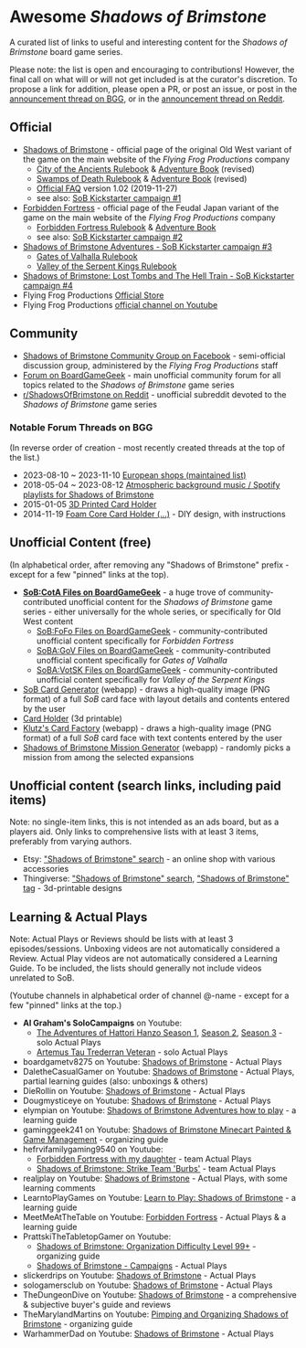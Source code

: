 # Awesome _Shadows of Brimstone_

A curated list of links to useful and interesting content for the _Shadows of Brimstone_ board game series.

Please note: the list is open and encouraging to contributions!
However, the final call on what will or will not get included is at the curator's discretion.
To propose a link for addition, please open a PR, or post an issue,
or post in the [announcement thread on BGG](https://boardgamegeek.com/thread/3318676/announcing-an-awesome-list-of-useful-links-for-sob),
or in the [announcement thread on Reddit](https://old.reddit.com/r/shadowsofbrimstone/comments/1dh8wc3/announcing_an_awesome_list_of_useful_links_for_sob/).

## Official

  - [Shadows of Brimstone](https://www.flyingfrog.net/shadowsofbrimstone/) - official page of the original Old West variant of the game on the main website of the _Flying Frog Productions_ company
    - [City of the Ancients Rulebook](http://www.flyingfrog.net/shadowsofbrimstone/pdf/REV__SBCA_Rulebook_WEB.pdf)
      & [Adventure Book](http://www.flyingfrog.net/shadowsofbrimstone/pdf/REV__SBCA_AdvBook_WEB.pdf) (revised)
    - [Swamps of Death Rulebook](http://www.flyingfrog.net/shadowsofbrimstone/pdf/REV__SBSD_Rulebook_WEB.pdf)
      & [Adventure Book](http://www.flyingfrog.net/shadowsofbrimstone/pdf/REV__SBSD_AdvBook_WEB.pdf) (revised)
    - [Official FAQ](http://www.flyingfrog.net/FAQ_Docs/SOBS_FAQ_Version_11-27-2019_Web.pdf) version 1.02 (2019-11-27)
    - see also: [SoB Kickstarter campaign #1](https://www.kickstarter.com/projects/1034852783/shadows-of-brimstone)
  - [Forbidden Fortress](https://www.flyingfrog.net/forbiddenfortress/) - official page of the Feudal Japan variant of the game on the main website of the _Flying Frog Productions_ company
    - [Forbidden Fortress Rulebook](http://www.flyingfrog.net/forbiddenfortress/pdf/ForbiddenFortress_Rulebook_WEB.pdf)
      & [Adventure Book](http://www.flyingfrog.net/forbiddenfortress/pdf/ForbiddenFortress_AdventureBook_WEB.pdf)
    - see also: [SoB Kickstarter campaign #2](https://www.kickstarter.com/projects/1034852783/shadows-of-brimstone-forbidden-fortress)
  - [Shadows of Brimstone Adventures - SoB Kickstarter campaign #3](https://www.kickstarter.com/projects/1034852783/shadows-of-brimstone-adventures)
    - [Gates of Valhalla Rulebook](http://www.flyingfrog.net/BrimstoneAdventures/pdf/SBGV_Rulebook_FINAL_WEB_sm.pdf)
    - [Valley of the Serpent Kings Rulebook](http://www.flyingfrog.net/BrimstoneAdventures/pdf/SBVS_Rulebook_FINAL_WEB_sm.pdf)
  - [Shadows of Brimstone: Lost Tombs and The Hell Train - SoB Kickstarter campaign #4](https://www.kickstarter.com/projects/1034852783/shadows-of-brimstone-lost-tombs-and-the-hell-train)
  - Flying Frog Productions [Official Store](https://flyingfrogproductions.mybigcommerce.com/)
  - Flying Frog Productions [official channel on Youtube](https://www.youtube.com/user/flyingfrogprod)

## Community

  - [Shadows of Brimstone Community Group on Facebook](https://www.facebook.com/groups/1471685729750432/) - semi-official discussion group, administered by the _Flying Frog Productions_ staff
  - [Forum on BoardGameGeek](https://boardgamegeek.com/boardgame/146791/shadows-of-brimstone-city-of-the-ancients/forums) - main unofficial community forum for all topics related to the _Shadows of Brimstone_ game series
  - [r/ShadowsOfBrimstone on Reddit](https://old.reddit.com/r/shadowsofbrimstone/) - unofficial subreddit devoted to the _Shadows of Brimstone_ game series

### Notable Forum Threads on BGG

(In reverse order of creation - most recently created threads at the top of the list.)

  - 2023-08-10 ~ 2023-11-10 [European shops (maintained list)](https://boardgamegeek.com/thread/3133536/european-shops-maintained-list)
  - 2018-05-04 ~ 2023-08-12 [Atmospheric background music / Spotify playlists for Shadows of Brimstone](https://boardgamegeek.com/thread/1987614/atmospheric-background-music-spotify-playlists-for)
  - 2015-01-05 [3D Printed Card Holder](https://boardgamegeek.com/thread/1296073/3d-printed-card-holder)
  - 2014-11-19 [Foam Core Card Holder (...)](https://boardgamegeek.com/thread/1272296/foam-core-card-holder-for-less-than-dollar-4) - DIY design, with instructions

## Unofficial Content (free)

(In alphabetical order, after removing any "Shadows of Brimstone" prefix - except for a few "pinned" links at the top).

  - **[SoB:CotA Files on BoardGameGeek](https://boardgamegeek.com/boardgame/146791/shadows-of-brimstone-city-of-the-ancients/files)** - a huge trove of community-contributed unofficial content for the _Shadows of Brimstone_ game series - either universally for the whole series, or specifically for Old West content
    - [SoB:FoFo Files on BoardGameGeek](https://boardgamegeek.com/boardgame/212346/shadows-of-brimstone-forbidden-fortress/files) - community-contributed unofficial content specifically for _Forbidden Fortress_
    - [SoBA:GoV Files on BoardGameGeek](https://boardgamegeek.com/boardgame/273655/shadows-of-brimstone-gates-of-valhalla/files) - community-contributed unofficial content specifically for _Gates of Valhalla_
    - [SoBA:VotSK Files on BoardGameGeek](https://boardgamegeek.com/boardgame/273654/shadows-of-brimstone-valley-of-the-serpent-kings) - community-contributed unofficial content specifically for _Valley of the Serpent Kings_
  - [SoB Card Generator](http://jparkerweb.github.io/card-generator-sob/) (webapp) - draws a high-quality image (PNG format) of a full _SoB_ card face with layout details and contents entered by the user
  - [Card Holder](https://www.thingiverse.com/thing:622503) (3d printable)
  - [Klutz's Card Factory](https://cardfactory.kbelisle.ca/) (webapp) - draws a high-quality image (PNG format) of a full _SoB_ card face with text contents entered by the user
  - [Shadows of Brimstone Mission Generator](https://brimstonemissiongenerator.azurewebsites.net/) (webapp) - randomly picks a mission from among the selected expansions

## Unofficial content (search links, including paid items)

Note: no single-item links, this is not intended as an ads board, but as a players aid. Only links to comprehensive lists with at least 3 items, preferably from varying authors.

  - Etsy: ["Shadows of Brimstone" search](https://www.etsy.com/market/shadows_of_brimstone) - an online shop with various accessories
  - Thingiverse:
    ["Shadows of Brimstone" search](https://www.thingiverse.com/search?q=shadows+of+brimstone),
    ["Shadows of Brimstone" tag](https://www.thingiverse.com/tag:shadows_of_brimstone) - 3d-printable designs

## Learning & Actual Plays

Note: Actual Plays or Reviews should be lists with at least 3 episodes/sessions.
Unboxing videos are not automatically considered a Review.
Actual Play videos are not automatically considered a Learning Guide.
To be included, the lists should generally not include videos unrelated to SoB.

(Youtube channels in alphabetical order of channel @-name - except for a few "pinned" links at the top.)

  - **Al Graham's SoloCampaigns** on Youtube:
    - [The Adventures of Hattori Hanzo Season 1](https://www.youtube.com/playlist?list=PL-ORTC2erVWyiwlyjv-REiojEqyRRNmzA),
      [Season 2](https://www.youtube.com/playlist?list=PL-ORTC2erVWyMD2MviZaZb3x4NeFENOoR),
      [Season 3](https://www.youtube.com/playlist?list=PL-ORTC2erVWxQ02SHxclw0XGkcVdv4zTd) - solo Actual Plays
    - [Artemus Tau Trederran Veteran](https://www.youtube.com/playlist?list=PL-ORTC2erVWwGzXCrPPW4Yvee5QCvwuSw) - solo Actual Plays
  - boardgametv8275 on Youtube: [Shadows of Brimstone](https://www.youtube.com/playlist?list=PLGHz0L_lMpNplgP5HWiJaFg6RB8yEwuGk) - Actual Plays
  - DaletheCasualGamer on Youtube: [Shadows of Brimstone](https://www.youtube.com/playlist?list=PLNgtKvK62sXq7Sac1ll3g8xrV00YEXpax) - Actual Plays, partial learning guides (also: unboxings & others)
  - DieRollin on Youtube: [Shadows of Brimstone](https://www.youtube.com/playlist?list=PL-N2QYgmYGrfcVlmvk_DTYLOo03fx4Uoz) - Actual Plays
  - Dougmysticeye on Youtube: [Shadows of Brimstone](https://www.youtube.com/playlist?list=PLSxVbnQ1EfACNVx-yE5XPcAoeSa034SIq) - Actual Plays
  - elympian on Youtube: [Shadows of Brimstone Adventures how to play](https://youtu.be/XD9Tz60bBc8) - a learning guide
  - gaminggeek241 on Youtube: [Shadows of Brimstone Minecart Painted & Game Management](https://youtu.be/yrgoTRUcM2M) - organizing guide 
  - hefrvifamilygaming9540 on Youtube:
    - [Forbidden Fortress with my daughter](https://www.youtube.com/playlist?list=PLx2JcTwwLnK9DvYQaJt-KgSa57ayDtg9I) - team Actual Plays
    - [Shadows of Brimstone: Strike Team 'Burbs'](https://www.youtube.com/playlist?list=PLx2JcTwwLnK8lmmxn6M03Xe93GUvI2AAM) - team Actual Plays
  - realjplay on Youtube: [Shadows of Brimstone](https://www.youtube.com/playlist?list=PLQcL0QgYU_akxtdwNtOjsAlr6FgK6y5CO) - Actual Plays, with some learning comments
  - LearntoPlayGames on Youtube: [Learn to Play: Shadows of Brimstone](https://youtu.be/kWQErXUUpnw) - a learning guide
  - MeetMeAtTheTable on Youtube: [Forbidden Fortress](https://www.youtube.com/playlist?list=PL4aXXln4LackkdNBc_wtOKRjZqtA-Z8R4) - Actual Plays & a learning guide
  - PrattskiTheTabletopGamer on Youtube:
    - [Shadows of Brimstone: Organization Difficulty Level 99+](https://youtu.be/Yo8WUZxIFgw) - organizing guide
    - [Shadows of Brimstone - Campaigns](https://www.youtube.com/playlist?list=PLNgtKvK62sXq7Sac1ll3g8xrV00YEXpax) - Actual Plays
  - slickerdrips on Youtube: [Shadows of Brimstone](https://www.youtube.com/playlist?list=PL8J_Z1CANAQuBTxT4tZxuHA3PhSdCeNuU) - Actual Plays
  - sologamersclub on Youtube: [Shadows of Brimstone](https://www.youtube.com/playlist?list=PLLN9Pm8MWdPteksEQ3vj5KDe3_Vxr7nnT) - Actual Plays
  - TheDungeonDive on Youtube: [Shadows of Brimstone](https://www.youtube.com/playlist?list=PLKewgRd8Eir9YKPPCrOy9KzRJ270BlMj2) - a comprehensive & subjective buyer's guide and reviews
  - TheMarylandMartins on Youtube: [Pimping and Organizing Shadows of Brimstone](https://youtu.be/bzFkW_knMts) - organizing guide
  - WarhammerDad on Youtube: [Shadows of Brimstone](https://www.youtube.com/playlist?list=PLIsZfrSqOd1URQ3Y557_Gyxk_9gXE7fbL) - Actual Plays
